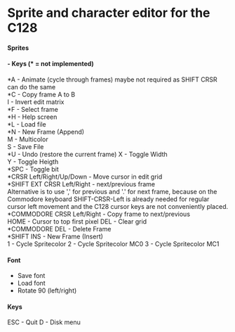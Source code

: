# Sprite and character editor for the C128

#### Sprites

#### - Keys (* = not implemented)
*A - Animate (cycle through frames) maybe not required as SHIFT CRSR can do the same<br>
*C - Copy frame A to B<br>
I - Invert edit matrix<br>
*F - Select frame<br>
*H - Help screen<br>
*L - Load file<br>
*N - New Frame (Append)<br>
M - Multicolor<br>
S - Save File<br>
*U - Undo (restore the current frame)
X - Toggle Width<br>
Y - Toggle Heigth<br>
*SPC - Toggle bit<br>
*CRSR Left/Right/Up/Down - Move cursor in edit grid<br>
*SHIFT EXT CRSR Left/Right - next/previous frame<br>
		Alternative is to use ',' for previous and '.' for next frame, because on the Commodore keyboard SHIFT-CRSR-Left
		is already needed for regular cursor left movement and the C128 cursor keys are not conveniently placed.<br>
*COMMODORE CRSR Left/Right - Copy frame to next/previous<br>
HOME - Cursor to top first pixel
DEL - Clear grid<br>
*COMMODORE DEL - Delete Frame<br>
*SHIFT INS - New Frame (Insert)<br>
1 - Cycle Spritecolor
2 - Cycle Spritecolor MC0
3 - Cycle Spritecolor MC1

#### Font
* Save font
* Load font
* Rotate 90 (left/right)

#### Keys

ESC - Quit
D - Disk menu
